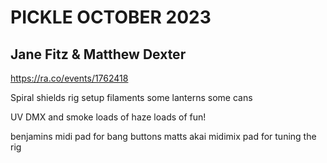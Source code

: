 # PICKLE OCTOBER 2023 

## Jane Fitz & Matthew Dexter
https://ra.co/events/1762418

Spiral shields rig setup
filaments
some lanterns
some cans

UV DMX and smoke
loads of haze
loads of fun!

benjamins midi pad for bang buttons
matts akai midimix pad for tuning the rig
